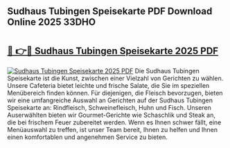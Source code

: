 ## Sudhaus Tubingen Speisekarte PDF Download Online 2025 33DHO

# <h2><a href="http://gc8jjw.nevu.top/?p=Sudhaus+Tubingen+Speisekarte">🔗 👉🔴 Sudhaus Tubingen Speisekarte 2025 PDF</a></h2>

[![Sudhaus Tubingen Speisekarte 2025 PDF](https://i.imgur.com/dBaPXMq.png)](http://gc8jjw.nevu.top/?p=Sudhaus+Tubingen+Speisekarte)
Die Sudhaus Tubingen Speisekarte ist die Kunst, zwischen einer Vielzahl von Gerichten zu wählen. Unsere Cafeteria bietet leichte und frische Salate, die Sie im speziellen Menübereich finden können. Für diejenigen, die Fleisch bevorzugen, bieten wir eine umfangreiche Auswahl an Gerichten auf der Sudhaus Tubingen Speisekarte an: Rindfleisch, Schweinefleisch, Huhn und Fisch. Unseren Auserwählten bieten wir Gourmet-Gerichte wie Schaschlik und Steak an, die bei frischem Feuer zubereitet werden. Wenn es Ihnen schwer fällt, eine Menüauswahl zu treffen, ist unser Team bereit, Ihnen zu helfen und Ihnen einen komfortablen und angenehmen Service zu bieten.
